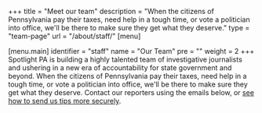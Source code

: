 +++
title = "Meet our team"
description = "When the citizens of Pennsylvania pay their taxes, need help in a tough time, or vote a politician into office, we'll be there to make sure they get what they deserve."
type = "team-page"
url = "/about/staff/"
[menu]

[menu.main]
identifier = "staff"
name = "Our Team"
pre = ""
weight = 2
+++
Spotlight PA is building a highly talented team of investigative journalists and ushering in a new era of accountability for state government and beyond. When the citizens of Pennsylvania pay their taxes, need help in a tough time, or vote a politician into office, we'll be there to make sure they get what they deserve. Contact our reporters using the emails below, or [see how to send us tips more securely](/tips/).
